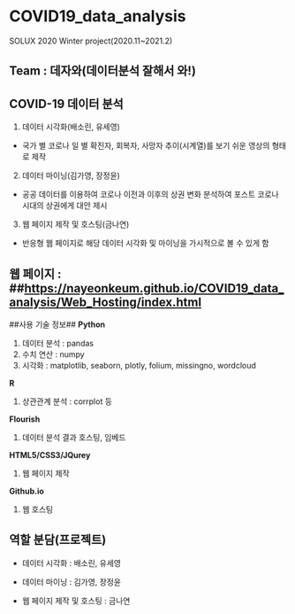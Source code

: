 # COVID19_data_analysis
SOLUX 2020 Winter project(2020.11~2021.2)


## Team : 데자와(데이터분석 잘해서 와!) ##


## COVID-19 데이터 분석 ##
1. 데이터 시각화(배소린, 유세영)

- 국가 별 코로나 일 별 확진자, 회복자, 사망자 추이(시계열)를 보기 쉬운 영상의 형태로 제작

2. 데이터 마이닝(김가영, 장정윤)

- 공공 데이터를 이용하여 코로나 이전과 이후의 상권 변화 분석하여 포스트 코로나 시대의 상권에게 대안 제시

3. 웹 페이지 제작 및 호스팅(금나연)

- 반응형 웹 페이지로 해당 데이터 시각화 및 마이닝을 가시적으로 볼 수 있게 함


## 웹 페이지 : ##https://nayeonkeum.github.io/COVID19_data_analysis/Web_Hosting/index.html


##사용 기술 정보##
**Python**
1. 데이터 분석 : pandas
2. 수치 연산 : numpy
3. 시각화 : matplotlib, seaborn, plotly, folium, missingno, wordcloud

**R**
1. 상관관계 분석 : corrplot 등

**Flourish**
1. 데이터 분석 결과 호스팅, 임베드

**HTML5/CSS3/JQurey**
1. 웹 페이지 제작

**Github.io**
1. 웹 호스팅


## 역할 분담(프로젝트) ##

- 데이터 시각화 : 배소린, 유세영

- 데이터 마이닝 : 김가영, 장정윤

- 웹 페이지 제작 및 호스팅 : 금나연
